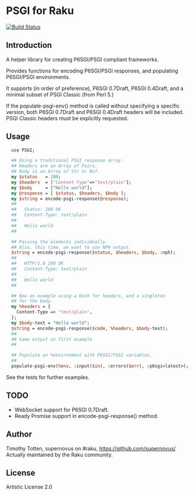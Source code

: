 # PSGI for Raku

[![Build Status](https://travis-ci.com/raku-community-modules/perl6-psgi.svg?branch=master)](https://travis-ci.com/raku-community-modules/perl6-psgi)

## Introduction

A helper library for creating P6SGI/PSGI compliant frameworks.

Provides functions for encoding P6SGI/PSGI responses, and populating P6SGI/PSGI 
environments.

It supports (in order of preference), P6SGI 0.7Draft, P6SGI 0.4Draft, and a minimal subset of PSGI Classic (from Perl 5.)

If the populate-psgi-env() method is called without specifying a specific version, both P6SGI 0.7Draft and P6SGI 0.4Draft headers will be included. PSGI Classic headers must be explicitly requested.

## Usage

```perl
  use PSGI;

  ## Using a traditional PSGI response array.
  ## Headers are an Array of Pairs.
  ## Body is an Array of Str or Buf.
  my $status   = 200;
  my $headers  = ['Content-Type'=>'text/plain'];
  my $body     = ["Hello world"];
  my @response = [ $status, $headers, $body ];
  my $string = encode-psgi-response(@response);
  ##
  ##   Status: 200 OK
  ##   Content-Type: text/plain
  ##
  ##   Hello world
  ##

  ## Passing the elements individually.
  ## Also, this time, we want to use NPH output.
  $string = encode-psgi-response($status, $headers, $body, :nph);
  ##
  ##   HTTP/1.0 200 OK
  ##   Content-Type: text/plain
  ##
  ##   Hello world
  ##

  ## Now an example using a Hash for headers, and a singleton
  ## for the body.
  my %headers = {
    Content-Type => 'text/plain',
  };
  my $body-text = "Hello world";
  $string = encode-psgi-response($code, %headers, $body-text);
  ##
  ## Same output as first example
  ##

  ## Populate an %environment with P6SGI/PSGI variables.
  ##
  populate-psgi-env(%env, :input($in), :errors($err), :p6sgi<latest>);


```

See the tests for further examples.

## TODO

 * WebSocket support for P6SGI 0.7Draft.
 * Ready Promise support in encode-psgi-response() method.

## Author 

Timothy Totten, supernovus on #raku, https://github.com/supernovus/
Actually maintained by the Raku community.

## License

Artistic License 2.0

